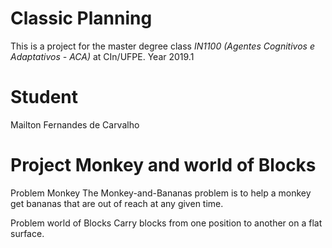 # Classic Planning
This is a project for the master degree class *IN1100 (Agentes Cognitivos e Adaptativos - ACA)* at CIn/UFPE. Year 2019.1

# Student
Mailton Fernandes de Carvalho

# Project Monkey and world of Blocks

Problem Monkey
The Monkey-and-Bananas problem is to help a monkey get bananas that are out of reach at any given time.

Problem world of Blocks
Carry blocks from one position to another on a flat surface.

